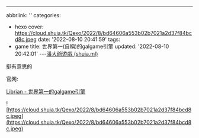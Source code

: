 ---
abbrlink: ''
categories:
- hexo
cover: https://cloud.shuia.tk/Qexo/2022/8/bd64606a553b02b7021a2d37f84bcd8c.jpeg
date: '2022-08-10 20:41:59'
tags:
- game
title: 世界第一(自稱)的galgame引擎
updated: '2022-08-10 20:42:01'
---[潘大爺遊戲 (shuia.ml)](https://fd.shuia.ml/main/https://test.librian.net/Librian%E6%9C%AC%E9%AB%94/%E5%89%8D%E7%AB%AF/adv.html)

挺有意思的

官网:

[Librian - 世界第一的galgame引擎](https://librian.net/)

![https://cloud.shuia.tk/Qexo/2022/8/bd64606a553b02b7021a2d37f84bcd8c.jpeg](https://cloud.shuia.tk/Qexo/2022/8/bd64606a553b02b7021a2d37f84bcd8c.jpeg)
